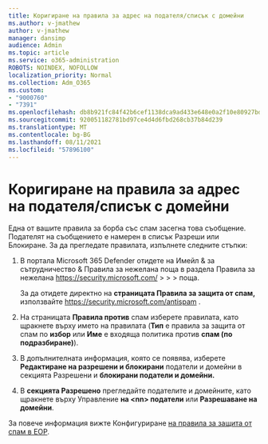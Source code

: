 ```yaml
---
title: Коригиране на правила за адрес на подателя/списък с домейни
ms.author: v-jmathew
author: v-jmathew
manager: dansimp
audience: Admin
ms.topic: article
ms.service: o365-administration
ROBOTS: NOINDEX, NOFOLLOW
localization_priority: Normal
ms.collection: Adm_O365
ms.custom:
- "9000760"
- "7391"
ms.openlocfilehash: db8b921fc84f42b6cef1138dca9ad433e648e0a2f10e80927bd5b0222bfeae3b
ms.sourcegitcommit: 920051182781bd97ce4d4d6fbd268cb37b84d239
ms.translationtype: MT
ms.contentlocale: bg-BG
ms.lasthandoff: 08/11/2021
ms.locfileid: "57896100"
---
```

# <a name="fix-sender-addressdomain-list-rules"></a>Коригиране на правила за адрес на подателя/списък с домейни

Една от вашите правила за борба със спам засегна това съобщение. Подателят на съобщението е намерен в списък Разреши или Блокиране. За да прегледате правилата, изпълнете следните стъпки:

1. В портала Microsoft 365 Defender отидете на Имейл & за сътрудничество & Правила за нежелана поща в раздела Правила за нежелана <https://security.microsoft.com/>  \>  \>  \>  поща. 

   За да отидете директно на **страницата Правила за защита от спам,** използвайте <https://security.microsoft.com/antispam> .

2. На страницата **Правила против** спам изберете правилата, като щракнете върху името на правилата (**Тип** е правила за защита от спам по **избор** или **Име** е входяща политика против **спам (по подразбиране)**).
3. В допълнителната информация, която се появява, изберете **Редактиране на разрешени и блокирани** податели и домейни в секцията Разрешени и **блокирани податели и домейни.**
4. В **секцията Разрешено** прегледайте подателите и домейните, като щракнете върху Управление **на \<nn\> податели** или **Разрешаване на домейни**.

За повече информация вижте Конфигуриране [на правила за защита от спам в EOP](https://docs.microsoft.com/microsoft-365/security/office-365-security/configure-your-spam-filter-policies).
